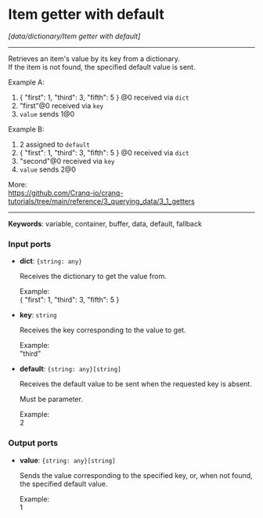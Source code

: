 # Item getter with default

_[data/dictionary/Item getter with default]_

---

Retrieves an item's value by its key from a dictionary.  
If the item is not found, the specified default value is sent.  
  
Example A:  
1. { "first": 1, "third": 3, "fifth": 5 } @0 received via `dict`  
2. "first"@0 received via `key`  
3. `value` sends 1@0  
  
Example B:  
1. 2 assigned to `default`  
2. { "first": 1, "third": 3, "fifth": 5 } @0 received via `dict`  
3. "second"@0 received via `key`  
4. `value` sends 2@0  
  
More:  
https://github.com/Cranq-io/cranq-tutorials/tree/main/reference/3_querying_data/3_1_getters  

---

__Keywords__: variable, container, buffer, data, default, fallback

### Input ports

* __dict__: ` {string: any} `


    Receives the dictionary to get the value from.  
      
    Example:  
    { "first": 1, "third": 3, "fifth": 5 }  


* __key__: ` string `


    Receives the key corresponding to the value to get.  
      
    Example:  
    "third"  


* __default__: ` {string: any}[string] `


    Receives the default value to be sent when the requested key is absent.  
      
    Must be parameter.  
      
    Example:  
    2  

### Output ports

* __value__: ` {string: any}[string] `


    Sends the value corresponding to the specified key, or, when not found, the specified default value.  
      
    Example:  
    1  

